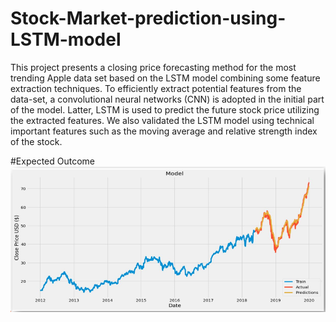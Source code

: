 # Stock-Market-prediction-using-LSTM-model

This project presents a closing price forecasting method for the most trending Apple data set based on the LSTM model combining some feature extraction techniques. To efficiently extract potential features from the data-set, a convolutional neural networks (CNN) is adopted in the initial part of the model. Latter, LSTM is used to predict the future stock price utilizing the extracted features. We also validated the LSTM model using technical important features such as the moving average and relative strength index of the stock.

#Expected Outcome
![Getting Started](image/result.PNG)
